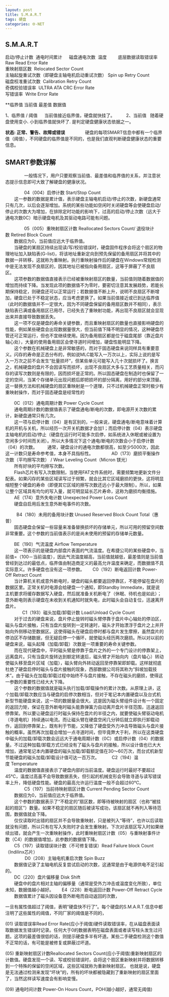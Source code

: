 ```yaml
---
layout: post
title: S.M.A.R.T
tags: 硬盘
categories: 🌐-NET
---
```



## S.M.A.R.T
  
启动/停止计数  通电时间累计    　磁盘通电次数    温度 　　
底层数据读取错误率      Raw Read Error Rate   
重映射扇区数           Relocated Sector Count 　　   
主轴起旋重试次数（即硬盘主轴电机启动重试次数） Spin up Retry Count   
磁盘校准重试次数       Calibration Retry Count   
奇偶校验错误率        ULTRA ATA CRC Error Rate   
写错误率             Write Error Rate



**临界值 当前值   最差值  数据值 

1、临界值 / 阈值    　   当前值接近临界值，硬盘就快挂了。
　　
2、当前值   随着硬盘使用变小. 小到临界值就快坏了.  是判定硬盘健康状态依据之一。
　　

**状态:  正常、警告、故障或错误**
　　
　　硬盘的每项SMART信息中都有一个临界值（阈值），不同硬盘的临界值是不同的，也是我们直观判断硬盘健康状态的重要信息。
　　


## SMART参数详解
　　
　　一般情况下，用户只要观察当前值、最差值和临界值的关系，并注意状态提示信息即可大致了解硬盘的健康状况。


　　
　　04（004）启停计数 Start/Stop Count  
　　这一参数的数据是累计值，表示硬盘主轴电机启动/停止的次数，新硬盘通常只有几次，以后会逐渐增加。系统的某些功能如空闲时关闭硬盘等会使硬盘启动/停止的次数大为增加，在排除定时功能的影响下，过高的启动/停止次数（远大于通电次数0C）暗示硬盘电机及其驱动电路可能有问题。   

　　
　　05（005）重映射扇区计数 Reallocated Sectors Count/ 退役块计数 Retired Block Count  
　　数据应为0，当前值应远大于临界值。  
　　当硬盘的某扇区持续出现读/写/校验错误时，硬盘固件程序会将这个扇区的物理地址加入缺陷表(G-list)，将该地址重新定向到预先保留的备用扇区并将其中的数据一并转移，这就称为重映射。执行重映射操作后的硬盘在Windows常规检测中是无法发现不良扇区的，因其地址已被指向备用扇区，这等于屏蔽了不良扇区。   
　　这项参数的数据值直接表示已经被重映射扇区的数量，当前值则随着数据值的增加而持续下降。当发现此项的数据值不为零时，要密切注意其发展趋势，若能长期保持稳定，则硬盘还可以正常运行；若数据值不断上升，说明不良扇区不断增加，硬盘已处于不稳定状态，应当考虑更换了。如果当前值接近或已到达临界值（此时的数据值并不一定很大，因为不同硬盘保留的备用扇区数并不相同），表示缺陷表已满或备用扇区已用尽，已经失去了重映射功能，再出现不良扇区就会显现出来并直接导致数据丢失。   
　　这一项不仅是硬盘的寿命关键参数，而且重映射扇区的数量也直接影响硬盘的性能，例如某些硬盘会出现数据量很大，但当前值下降不明显的情况，这种硬盘尽管还可正常运行，但也不宜继续使用。因为备用扇区都是位于磁盘尾部（靠近盘片轴心处），大量的使用备用扇区会使寻道时间增加，硬盘性能明显下降。   
　　这个参数在机械硬盘上是非常敏感的，而对于固态硬盘来说同样具有重要意义。闪存的寿命是正态分布的，例如说MLC能写入一万次以上，实际上说的是写入一万次之前不会发生“批量损坏”，但某些单元可能写入几十次就损坏了。换言之，机械硬盘的盘片不会因读写而损坏，出现不良扇区大多与工艺质量相关，而闪存的读写次数则是有限的，因而损坏是正常的。所以固态硬盘在制造时也保留了一定的空间，当某个存储单元出现问题后即把损坏的部分隔离，用好的部分来顶替。这一替换方法和机械硬盘的扇区重映射是一个道理，只不过机械硬盘正常时极少有重映射操作，而对于固态硬盘是经常性的


　　0C（012）通电周期计数 Power Cycle Count  
　　通电周期计数的数据值表示了硬盘通电/断电的次数，即电源开关次数的累计，新硬盘通常只有几次。   
　　这一项与启停计数（04）是有区别的，一般来说，硬盘通电/断电意味着计算机的开机与关机，所以经历一次开关机数据才会加1；而启停计数（04）表示硬盘主轴电机的启动/停止（硬盘在运行时可能多次启停，如系统进入休眠或被设置为空闲多少时间而关闭）。所以大多情况下这个通电/断电的次数会小于启停计数（04）的次数。
　　通常，硬盘设计的通电次数都很高，如至少5000次，因此这一计数只是寿命参考值，本身不具指标性。
 
　
　　AD（173）磨损平衡操作次数（平均擦写次数） / Wear Leveling Count（Micron 镁光）  
　　所有好块的平均擦写次数。   
　　Flash芯片有写入次数限制，当使用FAT文件系统时，需要频繁地更新文件分配表。如果闪存的某些区域读写过于频繁，就会比其它区域磨损的更快，这将明显缩短整个硬盘的寿命（即便其它区域的擦写次数还远小于最大限制）。所以，如果让整个区域具有均匀的写入量，就可明显延长芯片寿命，这称为磨损均衡措施。
 
　　AE（174）意外失电计数 Unexpected Power Loss Count  
　　硬盘自启用后发生意外断电事件的次数。
 

 
　　B4（180）未用的备用块计数 Unused Reserved Block Count Total（惠普）  
　　固态硬盘会保留一些容量来准备替换损坏的存储单元，所以可用的预留空间数非常重要。这个参数的当前值表示的是尚未使用的预留的存储单元数量。
 

　　BE（190）气流温度 Airflow Temperature  
　　这一项表示的是硬盘内部盘片表面的气流温度。在希捷公司的某些硬盘中，当前值=（100－当前温度），因此气流温度越高，当前值就越低，最差值则是当前值曾经到达过的最低点，临界值由制造商定义的最高允许温度来确定，而数据值不具实际意义。许多硬盘也没有这一项参数。
 
　C0（192）断电返回计数 Power-Off Retract Count  
　　当计算机关机或意外断电时，硬盘的磁头都要返回停靠区，不能停留在盘片的数据区里。正常关机时电源会给硬盘一个通知，即Standby Immediate，就是说主机要求将缓存数据写入硬盘，然后就准备关机断电了（休眠、待机也是如此）；意外断电则表示硬盘在未收到关机通知时就失电，此时磁头会自动复位，迅速离开盘片。   
　
 
　　C1（193）磁头加载/卸载计数 Load/Unload Cycle Count  
　　对于过去的硬盘来说，盘片停止旋转时磁头臂停靠于盘片中心轴处的停泊区，磁头与盘片接触，只有当盘片旋转到一定转速时，磁头才开始漂浮于盘片之上并开始向外侧移动至数据区。这使得磁头在硬盘启停时都与盘片发生摩擦，虽然盘片的停泊区不存储数据，但无疑启停一个循环，就使磁头经历两次磨损。所以对以前的硬盘来说，磁头起降（加载/卸载）次数是一项重要的寿命关键参数。   
　　而在现代硬盘中，平时磁头臂是停靠于盘片之外的一个专门设计的停靠架上，远离盘片。只有当盘片旋转达到额定转速后，磁头臂才开始向内（盘片轴心）转动使磁头移至盘片区域（加载），磁头臂向外转动返回至停靠架即卸载。这样就彻底杜绝了硬盘启停时磁头与盘片接触的现象，西部数据公司将其称为“斜坡加载技术”。由于磁头在加载/卸载过程中始终不与盘片接触，不存在磁头的磨损，使得这一参数的重要性已经大大下降。   
　　这个参数的数据值就是磁头执行加载/卸载操作的累计次数。从原理上讲，这个加载/卸载次数应当与硬盘的启停次数相当，但对于笔记本内置硬盘以及台式机新型节能硬盘来说，这一项的数据量会很大。这是因为磁头臂组件设计有一个固定的返回力矩，保证在意外断电时磁头能靠弹簧力自动离开盘片半径范围，迅速返回停靠架。所以要让硬盘运行时磁头保持在盘片的半径之内，就要使磁头臂驱动电机（寻道电机）持续通以电流。而让磁头臂在硬盘空闲几分钟后就立即执行卸载动作，返回到停靠架上，既有利于节能，又降低了硬盘受外力冲击导致磁头与盘片接触的概率。虽然再次加载会增加一点寻道时间，但毕竟弊大于利，所以在这类硬盘中磁头的加载/卸载次数会远远大于通电周期计数（0C）或启停计数（04）的数据量。不过这种加载/卸载方式已经没有了磁头与盘片的接触，所以设计值也已大大增加，通常笔记本内置硬盘的磁头加载/卸载额定值在30～60万次，而台式机新型节能硬盘的磁头加载/卸载设计值可达一百万次。
 
　　C2（194）温度 Temperature  
　　温度的数据值直接表示了硬盘内部的当前温度。硬盘运行时最好不要超过45℃，温度过高虽不会导致数据丢失，但引起的机械变形会导致寻道与读写错误率上升，降低硬盘性能。硬盘的最高允许运行温度一般不会超过60℃。   
　　
　　C5（197）当前待映射扇区计数 Current Pending Sector Count  
　　数据应为0，当前值应远大于临界值。  
　　这个参数的数据表示了“不稳定的”扇区数，即等待被映射的扇区（也称“被挂起的扇区”）数量。如果不稳定的扇区随后被读写成功，该扇区就不再列入等待范围，数据值就会下降。   
　　仅仅读取时出错的扇区并不会导致重映射，只是被列入“等待”，也许以后读取就没有问题，所以只有在写入失败时才会发生重映射。下次对该扇区写入时如果继续出错，就会产生一次重映射操作，此时重映射扇区计数（05）与重映射事件计数（C4）的数据值增加，此参数的数据值下降。  
　　C5（197）读取错误块计数（不可修复错误）Read Failure block Count（Indilinx芯片）
   
　
 
 
　　D0（208）主轴电机重启次数 Spin Buzz  
　　数据值记录了主轴电机反复尝试启动的次数，这通常是由于电源供电不足引起的。   
　　DC（220）盘片偏移量 Disk Shift  
　　硬盘中的盘片相对主轴的偏移量（通常是受外力冲击或温度变化所致），单位未知，数据值越小越好。
 
　E4（228）断电返回计数 Power-Off Retract Cycle  
　　数据值累计了磁头因设备意外断电而自动返回的次数，
 
　　

一旦有属性值超过了阈值，表明“硬盘快不行了”。每个硬盘的S.M.A.R.T.信息中都注明了这些属性的阈值，不同厂家的阈值是不同的，

(01) 读取错误率Read Error Rate(应小于阈值)硬件读取错误率，在从磁盘表面读取数据发生错误时记录。任何大于0的数据表明在磁盘表面或者读写柱头发生过问题。这项的最差值很低的话，则提示硬盘多半有坏道。某些二手硬盘检测这个数值不正常的话，有可能是被修复或屏蔽过坏道。

(05) 重新映射扇区计数Reallocated Sectors Count(应小于阈值)重新映射扇区的计数值。硬盘发现一个读、写或校验错误时，会将这个扇区重新映射并将数据转移到一个特殊的保留的空闲区域，这些区域就称为重新映射扇区。 
也就是说，硬盘是无法通过检测来发现“坏块”的，所有的坏块都被隐藏到了重新映射的扇区里面了，当然这样读写速度会有影响变慢。

(09) 通电时间计数 Power-On Hours Count，POH(越小越好，通常无阈值)
